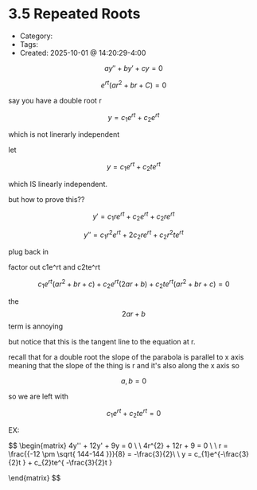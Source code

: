 3.5 Repeated Roots
=====
- Category: 
- Tags: 
- Created: 2025-10-01 @ 14:20:29-4:00

$$
ay'' + by' +cy =0
$$

$$
e^{ rt }(ar^{2} + br + C)= 0 
$$

say you have a double root r

$$
y = c_{1}e^{ rt } + c_{2}e^{ rt }
$$

which is not linerarly independent 


let

$$
y = c_{1}e^{ rt } + c_{2}te^{ rt }
$$

which IS linearly independent.

but how to prove this??

$$
y'  = c_{1}re^{ rt } + c_{2}e^{ rt }+c_{2}re^{ rt }
$$


$$
y'' = c_{1}r^{2}e^{ rt } + 2c_{2}re^{ rt }+ c_{2}r^{2}te^{rt }
$$

plug back in

factor out c1e^rt and c2te^rt 

$$
c_{1}e^{ rt }(ar^{2}+br+c) + c_{2}e^{ rt }(2ar+b)+ c_{2}te^{ rt }(ar^{2}+br+c)=0
$$


the $$ 2ar + b$$ term is annoying

but notice that this is the tangent line to the equation at r. 

recall that for a double root the slope of the parabola is parallel to x axis meaning that the slope of the thing is r and it's also along the x axis so 

$$
a,b = 0
$$

so we are left with

$$
c_{1}e^{ rt }+c_{2}te^{ rt  }=0 
$$



EX: 

$$
\begin{matrix}
4y'' + 12y' + 9y = 0  \\
 \\
4r^{2} + 12r + 9 = 0 \\
 \\
r = \frac{{-12 \pm \sqrt{ 144-144 }}}{8} = -\frac{3}{2}\\
  \\
y = c_{1}e^{-\frac{3}{2}t   } + c_{2}te^{ -\frac{3}{2}t }

\end{matrix}
$$
